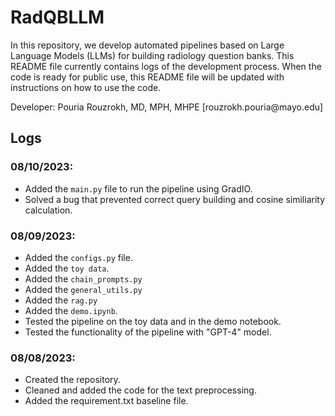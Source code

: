 # RadQBLLM
In this repository, we develop automated pipelines based on Large Language Models (LLMs) 
for building radiology question banks. This README file currently contains 
logs of the development process. When the code is ready for public use, this README file
will be updated with instructions on how to use the code.

<p> Developer: Pouria Rouzrokh, MD, MPH, MHPE [rouzrokh.pouria@mayo.edu]

## Logs

### 08/10/2023:

- Added the `main.py` file to run the pipeline using GradIO.
- Solved a bug that prevented correct query building and cosine similiarity calculation.

### 08/09/2023:

- Added the `configs.py` file.
- Added the `toy data`.
- Added the `chain_prompts.py`
- Added the `general_utils.py`
- Added the `rag.py`
- Added the `demo.ipynb`.
- Tested the pipeline on the toy data and in the demo notebook.
- Tested the functionality of the pipeline with "GPT-4" model.

### 08/08/2023:

- Created the repository.
- Cleaned and added the code for the text preprocessing.
- Added the requirement.txt baseline file. 